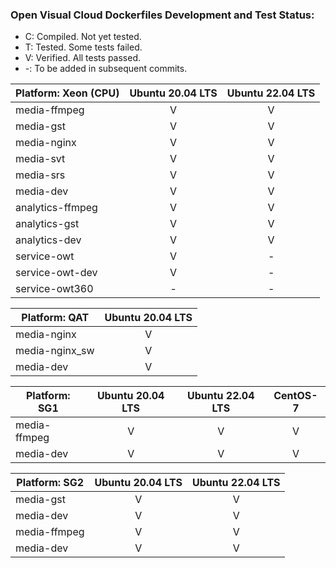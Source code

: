 ### Open Visual Cloud Dockerfiles Development and Test Status:
- C: Compiled. Not yet tested.
- T: Tested. Some tests failed.
- V: Verified. All tests passed.
- -: To be added in subsequent commits.


| Platform: Xeon (CPU) |  Ubuntu 20.04 LTS | Ubuntu 22.04 LTS |
|-----|:---:|:---:|
| media-ffmpeg | V | V |
| media-gst | V | V |
| media-nginx | V | V |
| media-svt | V | V |
| media-srs | V | V |
| media-dev | V | V |
| analytics-ffmpeg | V | V |
| analytics-gst | V | V |
| analytics-dev | V | V |
| service-owt | V | - |
| service-owt-dev | V | - |
| service-owt360 | - | - |

| Platform: QAT | Ubuntu 20.04 LTS |
|-----|:---:|
| media-nginx | V |
| media-nginx_sw | V |
| media-dev | V |


| Platform: SG1 | Ubuntu 20.04 LTS | Ubuntu 22.04 LTS | CentOS-7 |
|-----|:---:|:---:|:---:|
| media-ffmpeg | V | V | V |
| media-dev | V | V | V |

| Platform: SG2 | Ubuntu 20.04 LTS | Ubuntu 22.04 LTS |
|-----|:---:|:---:|
| media-gst | V | V |
| media-dev | V | V |
| media-ffmpeg | V | V |
| media-dev | V | V |
